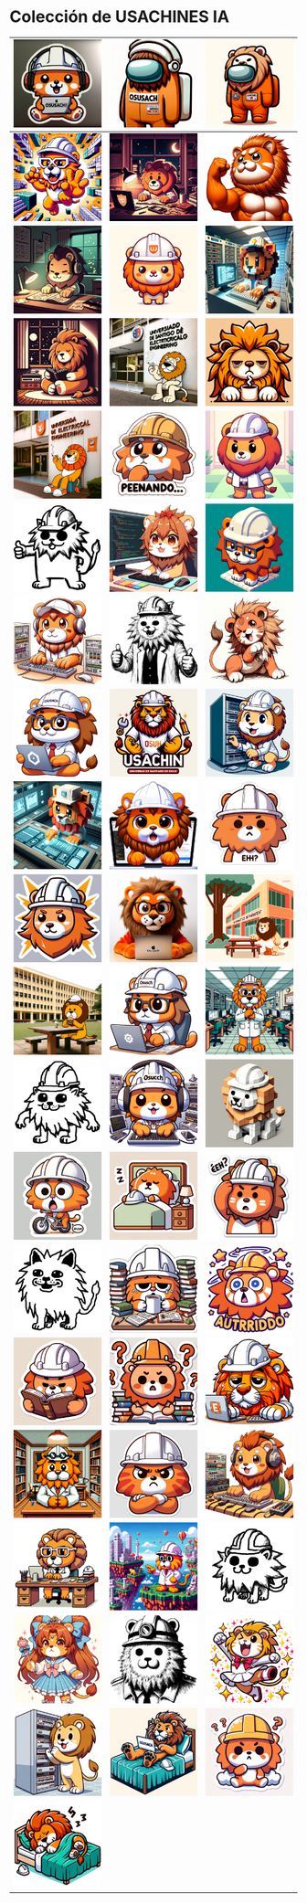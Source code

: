 # Colección de USACHINES IA

| ![IA_1.png](./sources/USACHIN/IA/IA_1.png) | ![IA_10.png](./sources/USACHIN/IA/IA_10.png) | ![IA_11.png](./sources/USACHIN/IA/IA_11.png) | 
| --------- | -------- | -------- |
| ![IA_12.png](./sources/USACHIN/IA/IA_12.png) | ![IA_13.png](./sources/USACHIN/IA/IA_13.png) | ![IA_14.png](./sources/USACHIN/IA/IA_14.png) | 
| ![IA_15.png](./sources/USACHIN/IA/IA_15.png) | ![IA_16.png](./sources/USACHIN/IA/IA_16.png) | ![IA_17.png](./sources/USACHIN/IA/IA_17.png) | 
| ![IA_18.png](./sources/USACHIN/IA/IA_18.png) | ![IA_19.png](./sources/USACHIN/IA/IA_19.png) | ![IA_2.png](./sources/USACHIN/IA/IA_2.png) | 
| ![IA_20.png](./sources/USACHIN/IA/IA_20.png) | ![IA_21.png](./sources/USACHIN/IA/IA_21.png) | ![IA_22.png](./sources/USACHIN/IA/IA_22.png) | 
| ![IA_23.png](./sources/USACHIN/IA/IA_23.png) | ![IA_24.png](./sources/USACHIN/IA/IA_24.png) | ![IA_25.png](./sources/USACHIN/IA/IA_25.png) | 
| ![IA_26.png](./sources/USACHIN/IA/IA_26.png) | ![IA_27.png](./sources/USACHIN/IA/IA_27.png) | ![IA_28.png](./sources/USACHIN/IA/IA_28.png) | 
| ![IA_29.png](./sources/USACHIN/IA/IA_29.png) | ![IA_3.png](./sources/USACHIN/IA/IA_3.png) | ![IA_30.png](./sources/USACHIN/IA/IA_30.png) | 
| ![IA_31.png](./sources/USACHIN/IA/IA_31.png) | ![IA_32.png](./sources/USACHIN/IA/IA_32.png) | ![IA_33.png](./sources/USACHIN/IA/IA_33.png) | 
| ![IA_34.png](./sources/USACHIN/IA/IA_34.png) | ![IA_35.png](./sources/USACHIN/IA/IA_35.png) | ![IA_36.png](./sources/USACHIN/IA/IA_36.png) | 
| ![IA_37.png](./sources/USACHIN/IA/IA_37.png) | ![IA_38.png](./sources/USACHIN/IA/IA_38.png) | ![IA_39.png](./sources/USACHIN/IA/IA_39.png) | 
| ![IA_4.png](./sources/USACHIN/IA/IA_4.png) | ![IA_40.png](./sources/USACHIN/IA/IA_40.png) | ![IA_41.png](./sources/USACHIN/IA/IA_41.png) | 
| ![IA_42.png](./sources/USACHIN/IA/IA_42.png) | ![IA_43.png](./sources/USACHIN/IA/IA_43.png) | ![IA_44.png](./sources/USACHIN/IA/IA_44.png) | 
| ![IA_45.png](./sources/USACHIN/IA/IA_45.png) | ![IA_46.png](./sources/USACHIN/IA/IA_46.png) | ![IA_47.png](./sources/USACHIN/IA/IA_47.png) | 
| ![IA_48.png](./sources/USACHIN/IA/IA_48.png) | ![IA_49.png](./sources/USACHIN/IA/IA_49.png) | ![IA_5.png](./sources/USACHIN/IA/IA_5.png) | 
| ![IA_50.png](./sources/USACHIN/IA/IA_50.png) | ![IA_51.png](./sources/USACHIN/IA/IA_51.png) | ![IA_52.png](./sources/USACHIN/IA/IA_52.png) | 
| ![IA_53.png](./sources/USACHIN/IA/IA_53.png) | ![IA_54.png](./sources/USACHIN/IA/IA_54.png) | ![IA_55.png](./sources/USACHIN/IA/IA_55.png) | 
| ![IA_56.png](./sources/USACHIN/IA/IA_56.png) | ![IA_57.png](./sources/USACHIN/IA/IA_57.png) | ![IA_58.png](./sources/USACHIN/IA/IA_58.png) | 
| ![IA_6.png](./sources/USACHIN/IA/IA_6.png) | ![IA_7.png](./sources/USACHIN/IA/IA_7.png) | ![IA_8.png](./sources/USACHIN/IA/IA_8.png) | 
| ![IA_9.png](./sources/USACHIN/IA/IA_9.png) | 
